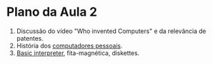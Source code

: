 # Plano da Aula 2

1. Discussão do vídeo "Who invented Computers" e da relevância de patentes.
2. História dos [computadores pessoais](https://en.wikipedia.org/wiki/Personal_computer).
3. [Basic interpreter](https://en.wikipedia.org/wiki/Yabasic), fita-magnética, diskettes.